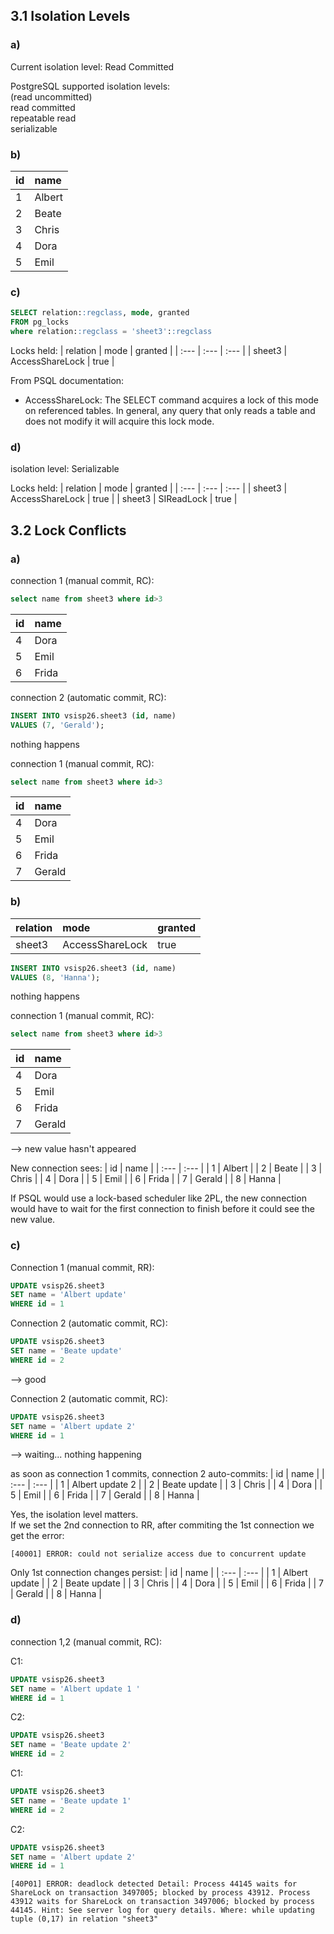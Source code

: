 ## 3.1 Isolation Levels
### a)
Current isolation level: Read Committed

PostgreSQL supported isolation levels:\
(read uncommitted)\
read committed\
repeatable read\
serializable

### b)
| id | name |
| :--- | :--- |
| 1 | Albert |
| 2 | Beate |
| 3 | Chris |
| 4 | Dora |
| 5 | Emil |


### c)
```sql
SELECT relation::regclass, mode, granted
FROM pg_locks
where relation::regclass = 'sheet3'::regclass
```

Locks held:
| relation | mode | granted |
| :--- | :--- | :--- |
| sheet3 | AccessShareLock | true |


From PSQL documentation:
- AccessShareLock: The SELECT command acquires a lock of this mode on referenced tables. In general, any query that only reads a table and does not modify it will acquire this lock mode.

<!-- - RowExclusiveLock: Conflicts with the SHARE, SHARE ROW EXCLUSIVE, EXCLUSIVE, and ACCESS EXCLUSIVE lock modes.
The commands UPDATE, DELETE, INSERT, and MERGE acquire this lock mode on the target table (in addition to ACCESS SHARE locks on any other referenced tables). In general, this lock mode will be acquired by any command that modifies data in a table. -->

### d)
isolation level: Serializable

Locks held:
| relation | mode | granted |
| :--- | :--- | :--- |
| sheet3 | AccessShareLock | true |
| sheet3 | SIReadLock | true |

## 3.2 Lock Conflicts
### a)
connection 1 (manual commit, RC):
```sql
select name from sheet3 where id>3
```
| id | name |
| :--- | :--- |
| 4 | Dora |
| 5 | Emil |
| 6 | Frida |

connection 2 (automatic commit, RC):
```sql
INSERT INTO vsisp26.sheet3 (id, name)
VALUES (7, 'Gerald');
```
nothing happens

connection 1 (manual commit, RC):
```sql
select name from sheet3 where id>3
```
| id | name |
| :--- | :--- |
| 4 | Dora |
| 5 | Emil |
| 6 | Frida |
| 7 | Gerald |

### b)
| relation | mode | granted |
| :--- | :--- | :--- |
| sheet3 | AccessShareLock | true |

```sql
INSERT INTO vsisp26.sheet3 (id, name)
VALUES (8, 'Hanna');

```
nothing happens

connection 1 (manual commit, RC):
```sql
select name from sheet3 where id>3
```
| id | name |
| :--- | :--- |
| 4 | Dora |
| 5 | Emil |
| 6 | Frida |
| 7 | Gerald |

--> new value hasn't appeared

New connection sees:
| id | name |
| :--- | :--- |
| 1 | Albert |
| 2 | Beate |
| 3 | Chris |
| 4 | Dora |
| 5 | Emil |
| 6 | Frida |
| 7 | Gerald |
| 8 | Hanna |

If PSQL would use a lock-based scheduler like 2PL, the new connection would have to wait for the first connection to finish before it could see the new value.

### c)
Connection 1 (manual commit, RR):
```sql
UPDATE vsisp26.sheet3
SET name = 'Albert update'
WHERE id = 1
```
Connection 2 (automatic commit, RC):
```sql
UPDATE vsisp26.sheet3
SET name = 'Beate update'
WHERE id = 2
```
--> good

Connection 2 (automatic commit, RC):
```sql
UPDATE vsisp26.sheet3
SET name = 'Albert update 2'
WHERE id = 1
```
--> waiting... nothing happening

as soon as connection 1 commits, connection 2 auto-commits:
| id | name |
| :--- | :--- |
| 1 | Albert update 2 |
| 2 | Beate update |
| 3 | Chris |
| 4 | Dora |
| 5 | Emil |
| 6 | Frida |
| 7 | Gerald |
| 8 | Hanna |


Yes, the isolation level matters.\
If we set the 2nd connection to RR, after commiting the 1st connection we get the error:
```
[40001] ERROR: could not serialize access due to concurrent update
```
Only 1st connection changes persist:
| id | name |
| :--- | :--- |
| 1 | Albert update |
| 2 | Beate update |
| 3 | Chris |
| 4 | Dora |
| 5 | Emil |
| 6 | Frida |
| 7 | Gerald |
| 8 | Hanna |

### d)


connection 1,2 (manual commit, RC):

C1:
```sql
UPDATE vsisp26.sheet3
SET name = 'Albert update 1 '
WHERE id = 1
```
C2:
```sql
UPDATE vsisp26.sheet3
SET name = 'Beate update 2'
WHERE id = 2
```
C1:
```sql
UPDATE vsisp26.sheet3
SET name = 'Beate update 1'
WHERE id = 2
```
C2:
```sql
UPDATE vsisp26.sheet3
SET name = 'Albert update 2'
WHERE id = 1
```
```
[40P01] ERROR: deadlock detected Detail: Process 44145 waits for ShareLock on transaction 3497005; blocked by process 43912. Process 43912 waits for ShareLock on transaction 3497006; blocked by process 44145. Hint: See server log for query details. Where: while updating tuple (0,17) in relation "sheet3"
```